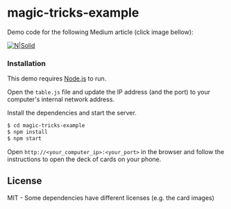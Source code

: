 # magic-tricks-example

Demo code for the following Medium article (click image bellow):

[![N|Solid](http://res.cloudinary.com/dzqowkhxu/image/upload/v1484735594/medium-png_hmcjft.png)](https://medium.com/outsystems-engineering/making-magic-with-websockets-and-css3-ec22c1dcc8a8)

### Installation
This demo requires [Node.js](https://nodejs.org/) to run.

Open the `table.js` file and update the IP address (and the port) to your computer's internal network address.

Install the dependencies and start the server.

```sh
$ cd magic-tricks-example
$ npm install
$ npm start
```

Open `http://<your_computer_ip>:<your_port>` in the browser and follow the instructions to open the deck of cards on your phone. 


License
----

MIT - Some dependencies have different licenses (e.g. the card images)

